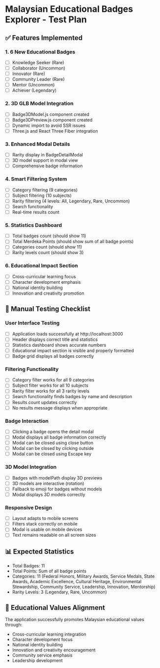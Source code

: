# Malaysian Educational Badges Explorer - Test Plan

## ✅ Features Implemented

### 1. 6 New Educational Badges
- [ ] Knowledge Seeker (Rare)
- [ ] Collaborator (Uncommon) 
- [ ] Innovator (Rare)
- [ ] Community Leader (Rare)
- [ ] Mentor (Uncommon)
- [ ] Achiever (Legendary)

### 2. 3D GLB Model Integration
- [ ] Badge3DModel.js component created
- [ ] Badge3DPreview.js component created
- [ ] Dynamic import to avoid SSR issues
- [ ] Three.js and React Three Fiber integration

### 3. Enhanced Modal Details
- [ ] Rarity display in BadgeDetailModal
- [ ] 3D model support in modal view
- [ ] Comprehensive badge information

### 4. Smart Filtering System
- [ ] Category filtering (9 categories)
- [ ] Subject filtering (10 subjects)
- [ ] Rarity filtering (4 levels: All, Legendary, Rare, Uncommon)
- [ ] Search functionality
- [ ] Real-time results count

### 5. Statistics Dashboard
- [ ] Total badges count (should show 11)
- [ ] Total Merdeka Points (should show sum of all badge points)
- [ ] Categories count (should show 11)
- [ ] Rarity levels count (should show 3)

### 6. Educational Impact Section
- [ ] Cross-curricular learning focus
- [ ] Character development emphasis
- [ ] National identity building
- [ ] Innovation and creativity promotion

## 🧪 Manual Testing Checklist

### User Interface Testing
- [ ] Application loads successfully at http://localhost:3000
- [ ] Header displays correct title and statistics
- [ ] Statistics dashboard shows accurate numbers
- [ ] Educational impact section is visible and properly formatted
- [ ] Badge grid displays all badges correctly

### Filtering Functionality
- [ ] Category filter works for all 9 categories
- [ ] Subject filter works for all 10 subjects
- [ ] Rarity filter works for all 3 rarity levels
- [ ] Search functionality finds badges by name and description
- [ ] Results count updates correctly
- [ ] No results message displays when appropriate

### Badge Interaction
- [ ] Clicking a badge opens the detail modal
- [ ] Modal displays all badge information correctly
- [ ] Modal can be closed using close button
- [ ] Modal can be closed by clicking outside
- [ ] Modal can be closed using Escape key

### 3D Model Integration
- [ ] Badges with modelPath display 3D previews
- [ ] 3D models are interactive (rotation)
- [ ] Fallback to emoji for badges without models
- [ ] Modal displays 3D models correctly

### Responsive Design
- [ ] Layout adapts to mobile screens
- [ ] Filters stack correctly on mobile
- [ ] Modal is usable on mobile devices
- [ ] Text remains readable on all screen sizes

## 📊 Expected Statistics
- Total Badges: 11
- Total Points: Sum of all badge points
- Categories: 11 (Federal Honors, Military Awards, Service Medals, State Awards, Academic Excellence, Cultural Heritage, Environmental Stewardship, Community Service, Leadership, Innovation, Mentorship)
- Rarity Levels: 3 (Legendary, Rare, Uncommon)

## 🎯 Educational Values Alignment
The application successfully promotes Malaysian educational values through:
- Cross-curricular learning integration
- Character development focus
- National identity building
- Innovation and creativity encouragement
- Community service emphasis
- Leadership development
